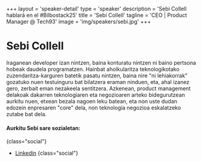 +++
layout = 'speaker-detail'
type = 'speaker'
description = 'Sebi Collell hablará en el #Bilbostack25'
title = 'Sebi Collell'
tagline = 'CEO | Product Manager @ Tech93'
image = 'img/speakers/sebi.jpg'
+++

# Sebi Collell

Iraganean developer izan nintzen, baina konturatu nintzen ni baino pertsona hobeak daudela programatzen. Hainbat aholkularitza teknologikotako zuzendaritza-karguren batetik pasatu nintzen, baina nire "ni lehiakorrak" gozatuko nuen testuinguru bat bilatzera eraman ninduen, eta, ahal izanez gero, zerbait eman nezakeela sentitzera. Azkenean, product management delakoak dakarren teknologiaren eta negozioaren arteko bidegurutzean aurkitu nuen, etxean bezala nagoen leku batean, eta non uste dudan edozein enpresaren "core" dela, non teknologia negozioa eskalatzeko zutabe bat dela.

#### Aurkitu Sebi sare sozialetan:

{class="social"}

- [Linkedin](https://www.linkedin.com/in/sebicollell)
  {class="social"}
